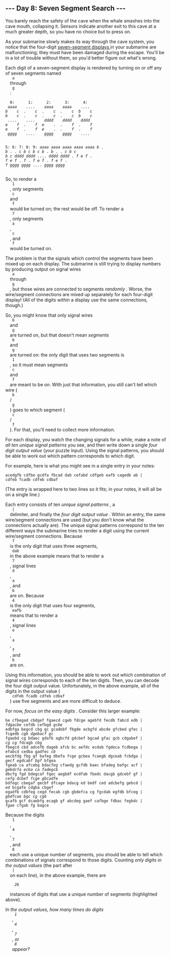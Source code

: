 <article class="day-desc">
 <h2>
  --- Day 8: Seven Segment Search ---
 </h2>
 <p>
  You barely reach the safety of the cave when the whale smashes into the cave mouth, collapsing it. Sensors indicate another exit to this cave at a much greater depth, so you have no choice but to press on.
 </p>
 <p>
  As your submarine slowly makes its way through the cave system, you notice that the four-digit
  <a href="https://en.wikipedia.org/wiki/Seven-segment_display" target="_blank">
   seven-segment displays
  </a>
  in your submarine are malfunctioning;
  <span title="Yes, just the four-digit seven-segment ones. Whole batch must have been faulty.">
   they must have been damaged
  </span>
  during the escape. You'll be in a lot of trouble without them, so you'd better figure out what's wrong.
 </p>
 <p>
  Each digit of a seven-segment display is rendered by turning on or off any of seven segments named
  <code>
   a
  </code>
  through
  <code>
   g
  </code>
  :
 </p>
 <pre><code>  0:      1:      2:      3:      4:
 <em>aaaa</em>    ....    <em>aaaa    aaaa</em>    ....
<em>b    c</em>  .    <em>c</em>  .    <em>c</em>  .    <em>c  b    c</em>
<em>b    c</em>  .    <em>c</em>  .    <em>c</em>  .    <em>c  b    c</em>
 ....    ....    <em>dddd    dddd    dddd</em>
<em>e    f</em>  .    <em>f  e</em>    .  .    <em>f</em>  .    <em>f</em>
<em>e    f</em>  .    <em>f  e</em>    .  .    <em>f</em>  .    <em>f</em>
 <em>gggg</em>    ....    <em>gggg    gggg</em>    ....

  5:      6:      7:      8:      9:
 <em>aaaa    aaaa    aaaa    aaaa    aaaa</em>
<em>b</em>    .  <em>b</em>    .  .    <em>c  b    c  b    c</em>
<em>b</em>    .  <em>b</em>    .  .    <em>c  b    c  b    c</em>
 <em>dddd    dddd</em>    ....    <em>dddd    dddd</em>
.    <em>f  e    f</em>  .    <em>f  e    f</em>  .    <em>f</em>
.    <em>f  e    f</em>  .    <em>f  e    f</em>  .    <em>f</em>
 <em>gggg    gggg</em>    ....    <em>gggg    gggg</em>
</code></pre>
 <p>
  So, to render a
  <code>
   1
  </code>
  , only segments
  <code>
   c
  </code>
  and
  <code>
   f
  </code>
  would be turned on; the rest would be off. To render a
  <code>
   7
  </code>
  , only segments
  <code>
   a
  </code>
  ,
  <code>
   c
  </code>
  , and
  <code>
   f
  </code>
  would be turned on.
 </p>
 <p>
  The problem is that the signals which control the segments have been mixed up on each display. The submarine is still trying to display numbers by producing output on signal wires
  <code>
   a
  </code>
  through
  <code>
   g
  </code>
  , but those wires are connected to segments
  <em>
   randomly
  </em>
  . Worse, the wire/segment connections are mixed up separately for each four-digit display! (All of the digits
  <em>
   within
  </em>
  a display use the same connections, though.)
 </p>
 <p>
  So, you might know that only signal wires
  <code>
   b
  </code>
  and
  <code>
   g
  </code>
  are turned on, but that doesn't mean
  <em>
   segments
  </em>
  <code>
   b
  </code>
  and
  <code>
   g
  </code>
  are turned on: the only digit that uses two segments is
  <code>
   1
  </code>
  , so it must mean segments
  <code>
   c
  </code>
  and
  <code>
   f
  </code>
  are meant to be on. With just that information, you still can't tell which wire (
  <code>
   b
  </code>
  /
  <code>
   g
  </code>
  ) goes to which segment (
  <code>
   c
  </code>
  /
  <code>
   f
  </code>
  ). For that, you'll need to collect more information.
 </p>
 <p>
  For each display, you watch the changing signals for a while, make a note of
  <em>
   all ten unique signal patterns
  </em>
  you see, and then write down a single
  <em>
   four digit output value
  </em>
  (your puzzle input). Using the signal patterns, you should be able to work out which pattern corresponds to which digit.
 </p>
 <p>
  For example, here is what you might see in a single entry in your notes:
 </p>
 <pre><code>acedgfb cdfbe gcdfa fbcad dab cefabd cdfgeb eafb cagedb ab |
cdfeb fcadb cdfeb cdbaf</code></pre>
 <p>
  (The entry is wrapped here to two lines so it fits; in your notes, it will all be on a single line.)
 </p>
 <p>
  Each entry consists of ten
  <em>
   unique signal patterns
  </em>
  , a
  <code>
   |
  </code>
  delimiter, and finally the
  <em>
   four digit output value
  </em>
  . Within an entry, the same wire/segment connections are used (but you don't know what the connections actually are). The unique signal patterns correspond to the ten different ways the submarine tries to render a digit using the current wire/segment connections. Because
  <code>
   7
  </code>
  is the only digit that uses three segments,
  <code>
   dab
  </code>
  in the above example means that to render a
  <code>
   7
  </code>
  , signal lines
  <code>
   d
  </code>
  ,
  <code>
   a
  </code>
  , and
  <code>
   b
  </code>
  are on. Because
  <code>
   4
  </code>
  is the only digit that uses four segments,
  <code>
   eafb
  </code>
  means that to render a
  <code>
   4
  </code>
  , signal lines
  <code>
   e
  </code>
  ,
  <code>
   a
  </code>
  ,
  <code>
   f
  </code>
  , and
  <code>
   b
  </code>
  are on.
 </p>
 <p>
  Using this information, you should be able to work out which combination of signal wires corresponds to each of the ten digits. Then, you can decode the four digit output value. Unfortunately, in the above example, all of the digits in the output value (
  <code>
   cdfeb fcadb cdfeb cdbaf
  </code>
  ) use five segments and are more difficult to deduce.
 </p>
 <p>
  For now,
  <em>
   focus on the easy digits
  </em>
  . Consider this larger example:
 </p>
 <pre><code>be cfbegad cbdgef fgaecd cgeb fdcge agebfd fecdb fabcd edb |
<em>fdgacbe</em> cefdb cefbgd <em>gcbe</em>
edbfga begcd cbg gc gcadebf fbgde acbgfd abcde gfcbed gfec |
fcgedb <em>cgb</em> <em>dgebacf</em> <em>gc</em>
fgaebd cg bdaec gdafb agbcfd gdcbef bgcad gfac gcb cdgabef |
<em>cg</em> <em>cg</em> fdcagb <em>cbg</em>
fbegcd cbd adcefb dageb afcb bc aefdc ecdab fgdeca fcdbega |
efabcd cedba gadfec <em>cb</em>
aecbfdg fbg gf bafeg dbefa fcge gcbea fcaegb dgceab fcbdga |
<em>gecf</em> <em>egdcabf</em> <em>bgf</em> bfgea
fgeab ca afcebg bdacfeg cfaedg gcfdb baec bfadeg bafgc acf |
<em>gebdcfa</em> <em>ecba</em> <em>ca</em> <em>fadegcb</em>
dbcfg fgd bdegcaf fgec aegbdf ecdfab fbedc dacgb gdcebf gf |
<em>cefg</em> dcbef <em>fcge</em> <em>gbcadfe</em>
bdfegc cbegaf gecbf dfcage bdacg ed bedf ced adcbefg gebcd |
<em>ed</em> bcgafe cdgba cbgef
egadfb cdbfeg cegd fecab cgb gbdefca cg fgcdab egfdb bfceg |
<em>gbdfcae</em> <em>bgc</em> <em>cg</em> <em>cgb</em>
gcafb gcf dcaebfg ecagb gf abcdeg gaef cafbge fdbac fegbdc |
<em>fgae</em> cfgab <em>fg</em> bagce
</code></pre>
 <p>
  Because the digits
  <code>
   1
  </code>
  ,
  <code>
   4
  </code>
  ,
  <code>
   7
  </code>
  , and
  <code>
   8
  </code>
  each use a unique number of segments, you should be able to tell which combinations of signals correspond to those digits. Counting
  <em>
   only digits in the output values
  </em>
  (the part after
  <code>
   |
  </code>
  on each line), in the above example, there are
  <code>
   <em>
    26
   </em>
  </code>
  instances of digits that use a unique number of segments (highlighted above).
 </p>
 <p>
  <em>
   In the output values, how many times do digits
   <code>
    1
   </code>
   ,
   <code>
    4
   </code>
   ,
   <code>
    7
   </code>
   , or
   <code>
    8
   </code>
   appear?
  </em>
 </p>
</article>
